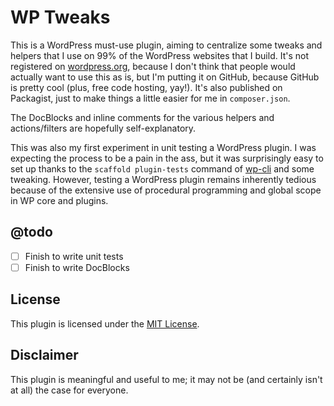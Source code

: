 # WP Tweaks

This is a WordPress must-use plugin, aiming to centralize some tweaks and
helpers that I use on 99% of the WordPress websites that I build. It's not
registered on [wordpress.org](https://wordpress.org/plugins/), because I don't
think that people would actually want to use this as is, but I'm putting it on
GitHub, because GitHub is pretty cool (plus, free code hosting, yay!). It's also
published on Packagist, just to make things a little easier for me in
`composer.json`.

The DocBlocks and inline comments for the various helpers and actions/filters
are hopefully self-explanatory.

This was also my first experiment in unit testing a WordPress plugin. I was
expecting the process to be a pain in the ass, but it was surprisingly easy to
set up thanks to the `scaffold plugin-tests` command of [wp-cli](http://wp-cli.org/)
and some tweaking. However, testing a WordPress plugin remains inherently
tedious because of the extensive use of procedural programming and global scope
in WP core and plugins.

## @todo

- [ ] Finish to write unit tests
- [ ] Finish to write DocBlocks

## License

This plugin is licensed under the [MIT License](http://opensource.org/licenses/MIT).

## Disclaimer

This plugin is meaningful and useful to me; it may not be (and certainly isn't
at all) the case for everyone.
